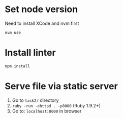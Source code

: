 # Set node version
Need to install XCode and nvm first
```
nvm use
```

# Install linter
```
npm install
```

# Serve file via static server
1. Go to `task2/` directory
1. `ruby -run -ehttpd . -p8000` (Ruby 1.9.2+)
1. Go to: `localhost:8000` in browser
